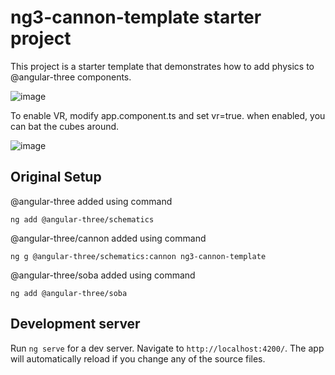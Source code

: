 # ng3-cannon-template starter project

This project is a starter template that demonstrates how to add physics to @angular-three components.

![image](https://user-images.githubusercontent.com/25032599/154986955-799ac36c-0c41-4d19-89ad-62889fb15f98.png)

To enable VR, modify app.component.ts and set vr=true.  when enabled, you can bat the cubes around.

![image](https://user-images.githubusercontent.com/25032599/155162543-bae9baa7-2549-4642-ab60-57bdd479854c.png)

## Original Setup

@angular-three added using command

`ng add @angular-three/schematics`

@angular-three/cannon added using command

`ng g @angular-three/schematics:cannon ng3-cannon-template`

@angular-three/soba added using command

`ng add @angular-three/soba`

## Development server

Run `ng serve` for a dev server. Navigate to `http://localhost:4200/`. The app will automatically reload if you change any of the source files.
